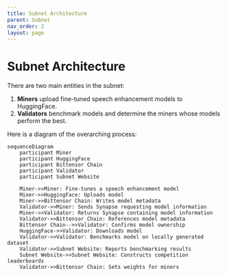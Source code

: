 ```yaml
---
title: Subnet Architecture
parent: Subnet
nav_order: 2
layout: page
---
```

# Subnet Architecture

There are two main entities in the subnet:

1. **Miners** upload fine-tuned speech enhancement models to HuggingFace.
2. **Validators** benchmark models and determine the miners whose models perform the best.

Here is a diagram of the overarching process:

```mermaid
sequenceDiagram
    participant Miner
    participant HuggingFace
    participant Bittensor Chain
    participant Validator
    participant Subnet Website

    Miner->>Miner: Fine-tunes a speech enhancement model
    Miner->>HuggingFace: Uploads model
    Miner->>Bittensor Chain: Writes model metadata
    Validator->>Miner: Sends Synapse requesting model information
    Miner->>Validator: Returns Synapse containing model information
    Validator->>Bittensor Chain: References model metadata
    Bittensor Chain-->>Validator: Confirms model ownership
    HuggingFace->>Validator: Downloads model
    Validator->>Validator: Benchmarks model on locally generated dataset
    Validator->>Subnet Website: Reports benchmarking results
    Subnet Website->>Subnet Website: Constructs competition leaderboards
    Validator->>Bittensor Chain: Sets weights for miners
```
